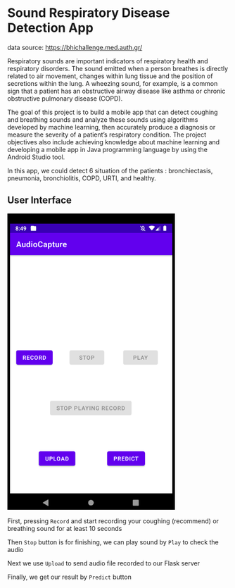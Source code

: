 # Sound Respiratory Disease Detection App
data source: https://bhichallenge.med.auth.gr/

Respiratory sounds are important indicators of respiratory health and respiratory disorders. The sound emitted when a person breathes is directly related to air movement, changes within lung tissue and the position of secretions within the lung. A wheezing sound, for example, is a common sign that a patient has an obstructive airway disease like asthma or chronic obstructive pulmonary disease (COPD).

The goal of this project is to build a mobile app that can detect coughing and breathing sounds and analyze these sounds using algorithms developed by machine learning, then accurately produce a diagnosis or measure the severity of a patient’s respiratory condition. The project objectives also include achieving knowledge about machine learning and developing a mobile app in Java programming language by using the Android Studio tool.

In this app, we could detect 6 situation of the patients : bronchiectasis, pneumonia, bronchiolitis, COPD, URTI, and healthy.

## User Interface

![INTERFACE!](image/unknown.png)

First, pressing ```Record``` and start recording your coughing (recommend) or breathing sound for at least 10 seconds

Then ```Stop``` button is for finishing, we can play sound by ```Play``` to check the audio

Next we use ```Upload``` to send audio file recorded to our Flask server 

Finally, we get our result by  ```Predict``` button

